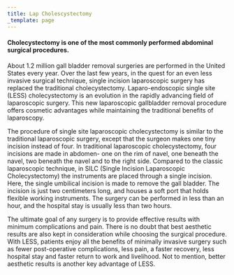 ```yaml
---
title: Lap Cholescystectomy
_template: page
---
```

#### Cholecystectomy is one of the most commonly performed abdominal surgical procedures.

<p>
	About 1.2 million gall bladder removal surgeries are performed in the United States every year. Over the last few years, in the quest for an even less invasive surgical technique, single incision laparoscopic surgery has replaced the traditional cholecystectomy. Laparo-endoscopic single site (LESS) cholecystectomy is an evolution in the rapidly advancing field of laparoscopic surgery. This new laparoscopic gallbladder removal procedure offers cosmetic advantages while maintaining the traditional benefits of laparoscopy.
</p>
<p>
	The procedure of single site laparoscopic cholecystectomy is similar to the traditional laparoscopic surgery, except that the surgeon makes one tiny incision instead of four. In traditional laparoscopic cholecystectomy, four incisions are made in abdomen- one on the rim of navel, one beneath the navel, two beneath the navel and to the right side. Compared to the classic laparoscopic technique, in SILC (Single Incision Laparoscopic Cholecystectomy) the instruments are placed through a single incision. Here, the single umbilical incision is made to remove the gall bladder. The incision is just two centimeters long, and houses a soft port that holds flexible working instruments. The surgery can be performed in less than an hour, and the hospital stay is usually less than two hours.
</p>
<p>
	The ultimate goal of any surgery is to provide effective results with minimum complications and pain. There is no doubt that best aesthetic results are also kept in consideration while choosing the surgical procedure. With LESS, patients enjoy all the benefits of minimally invasive surgery such as fewer post-operative complications, less pain, a faster recovery, less hospital stay and faster return to work and livelihood. Not to mention, better aesthetic results is another key advantage of LESS.
</p>
